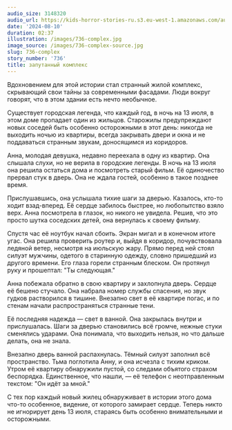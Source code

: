 ```yaml
---
audio_size: 3148320
audio_url: https://kids-horror-stories-ru.s3.eu-west-1.amazonaws.com/audio/736-complex.mp3
date: '2024-08-10'
duration: 02:37
illustration: /images/736-complex.jpg
image_source: /images/736-complex-source.jpg
slug: 736-complex
story_number: '736'
title: запутанный комплекс
---
```


Вдохновением для этой истории стал странный жилой комплекс, скрывающий свои тайны за современными фасадами. Люди вокруг говорят, что в этом здании есть нечто необычное.

Существует городская легенда, что каждый год, в ночь на 13 июля, в этом доме пропадает один из жильцов. Старожилы предупреждают новых соседей быть особенно осторожными в этот день: никогда не выходить ночью из квартиры, всегда закрывать двери и окна и не поддаваться странным звукам, доносящимся из коридоров.

Анна, молодая девушка, недавно переехала в одну из квартир. Она слышала слухи, но не верила в городские легенды. В ночь на 13 июля она решила остаться дома и посмотреть старый фильм. Её одиночество прервал стук в дверь. Она не ждала гостей, особенно в такое позднее время.

Прислушавшись, она услышала тихие шаги за дверью. Казалось, кто-то ходит взад-вперед. Её сердце забилось быстрее, но любопытство взяло верх. Анна посмотрела в глазок, но никого не увидела. Решив, что это просто шутка соседских детей, она вернулась к своему фильму.

Спустя час её ноутбук начал сбоить. Экран мигал и в конечном итоге угас. Она решила проверить роутер и, выйдя в коридор, почувствовала ледяной ветер, несмотря на июльскую жару. Прямо перед ней стоял силуэт мужчины, одетого в старинную одежду, словно пришедший из другого времени. Его глаза горели странным блеском. Он протянул руку и прошептал: "Ты следующая."

Анна побежала обратно в свою квартиру и захлопнула дверь. Сердце её бешено стучало. Она набрала номер службы спасения, но звук гудков растворился в тишине. Внезапно свет в её квартире погас, и по стенам начали распространяться странные тени.

Её последняя надежда — свет в ванной. Она закрылась внутри и прислушалась. Шаги за дверью становились всё громче, нежные стуки сменялись ударами. Она понимала, что выходить нельзя, но что дальше делать, она не знала.

Внезапно дверь ванной распахнулась. Тёмный силуэт заполнил всё пространство. Тьма поглотила Анну, и она исчезла с тихим криком. Утром её квартиру обнаружили пустой, со следами объятого страхом беспорядка. Единственное, что нашли, — её телефон с неотправленным текстом: "Он идёт за мной."

С тех пор каждый новый жилец обнаруживает в истории этого дома что-то особенное, видение, от которого замирает сердце. Теперь никто не игнорирует день 13 июля, стараясь быть особенно внимательными и осторожными.